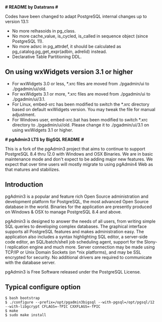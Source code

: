 **# README by Datatrans #**

Codes have been changed to adapt PostgreSQL internal changes up to version 13.1:
- No more relhasoids in pg_class.
- No more cache_value, is_cycled, is_called in sequence object (since PostgreSQL 11).
- No more adsrc in pg_attrdef, it should be calculated as pg_catalog.pg_get_expr(adbin, adrelid) instead.
- Declarative Table Partitioning DDL.

On using wxWidgets version 3.1 or higher
----------------------------------------

- For wxWidgets 3.0 or less, *.xrc files are moved from ./pgadmin/ui to ./pgadmin/ui/old.
- For wxWidgets 3.1 or more, *.xrc files are moved from ./pgadmin/ui to ./pgadmin/ui/3.1.
- For Linux, embed-xrc has been modified to switch the *.xrc directory based on default wxWidgets version. You may tweak the file for manual adjustment.
- For Windows user, embed-xrc.bat has been modified to switch *.xrc directory to ./pgadmin/ui/old. Please change it to ./pgadmin/ui/3.1 on using wxWidgets 3.1 or higher.

**# pgAdmin3 LTS by BigSQL README #**

This is a fork of the pgAdmin3 project that aims to continue to support 
PostgreSQL 8.4 thru 12.0 with Windows and OSX Binaries.  We are in basic
maintenance mode and don't expect to be adding major new features.   We expect
that over time users will mostly migrate to using pgAdmin4 Web as that
matures and stabilizes.

 
Introduction
------------

pgAdmin3 is a popular and feature rich Open Source administration and
development platform for PostgreSQL, the most advanced Open Source database in
the world. Binaries for the application are presently produced on Windows & OSX
to manage PostgreSQL 8.4 and above.

pgAdmin3 is designed to answer the needs of all users, from writing simple 
SQL queries to developing complex databases. The graphical interface supports 
all PostgreSQL features and makes administration easy. The application also 
includes a syntax highlighting SQL editor, a server-side code editor, an 
SQL/batch/shell job scheduling agent, support for the Slony-I replication 
engine and much more. Server connection may be made using TCP/IP or Unix Domain
Sockets (on *nix platforms), and may be SSL encrypted for security. No 
additional drivers are required to communicate with the database server.

pgAdmin3 is Free Software released under the PostgreSQL License.

Typical configure option
------------------------
```
$ bash bootstrap
$ ./configure --prefix=/opt/pgadmin3bigsql --with-pgsql=/opt/pgsql/12 --with-libgcrypt CFLAGS=-fPIC CXXFLAGS=-fPIC
$ make
$ sudo make install
```

